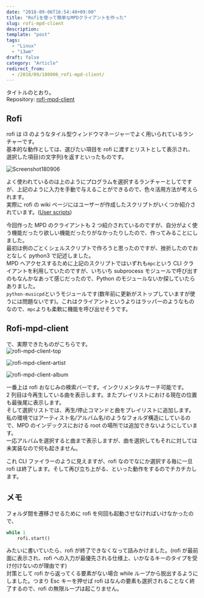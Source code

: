 ```yaml
---
date: "2018-09-06T16:54:40+09:00"
title: "Rofiを使って簡単なMPDクライアントを作った"
slug: rofi-mpd-client
description:
template: "post"
tags:
  - "Linux"
  - "i3wm"
draft: false
category: "Article"
redirect_from:
  - /2018/09/180906_rofi-mpd-client/
---
```


タイトルのとおり。  
Repository: [rofi-mpd-client](https://github.com/tonooo71/rofi-mpd-client)

## Rofi

rofi は i3 のようなタイル型ウィンドウマネージャーでよく用いられているランチャーです。  
基本的な動作としては、選びたい項目を rofi に渡すとリストとして表示され、選択した項目(の文字列)を返すといったものです。

![Screenshot180906](/media/2018-09-06-screenshot180906.jpg)

よく使われているのは上のようにプログラムを選択するランチャーとしてですが、上記のように入力を手動で与えることができるので、色々活用方法が考えられます。  
実際に rofi の wiki ページにはユーザーが作成したスクリプトがいくつか紹介されています。([User scripts](https://github.com/DaveDavenport/rofi/wiki/User-scripts))

今回作った MPD のクライアントも 2 つ紹介されているのですが、自分がよく使う機能だったり欲しい機能だったりがなかったりしたので、作ってみることにしました。  
最初は例のごとくシェルスクリプトで作ろうと思ったのですが、挫折したのでおとなしく python3 で記述しました。  
MPD へアクセスするために上記のスクリプトではいずれも`mpc`という CLI クライアントを利用していたのですが、いちいち subprocess モジュールで呼び出すのもなんかなあって感じだったので、Python のモジュールないか探していたらありました。  
`python-musicpd`というモジュールです(数年前に更新がストップしていますが使うには問題ないです)。これはクライアントというよりはラッパーのようなものなので、`mpc`よりも柔軟に機能を呼び出せそうです。

## Rofi-mpd-client

で、実際できたものがこちらです。  
![rofi-mpd-client-top](/media/2018-09-06-rofi-mpd0.jpg)

![rofi-mpd-client-artist](/media/2018-09-06-rofi-mpd2.jpg)

![rofi-mpd-client-album](/media/2018-09-06-rofi-mpd2.jpg)

一番上は rofi おなじみの検索バーです。インクリメンタルサーチ可能です。  
2 列目は今再生している曲を表示します。またプレイリストにおける現在の位置も最後尾に表示します。  
そして選択リストでは、再生/停止コマンドと曲をプレイリストに追加します。私の環境ではアーティスト名/アルバム名/のようなフォルダ構造にしているので、MPD のインデックスにおける root の場所では追加できないようにしています。  
一応アルバムを選択すると曲まで表示しますが、曲を選択してもそれに対しては未実装なので何も起きません。

これ CLI ファイラーのように見えますが、rofi なのでなにか選択する毎に一旦 rofi は終了します。そして再び立ち上がる、といった動作をするのでチカチカします。

## メモ

フォルダ間を遷移させるために rofi を何回も起動させなければいけなかったので、

```python
while 1
    rofi.start()
```

みたいに書いていたら、rofi が終了できなくなって詰みかけました。(rofi が最前面に表示され、rofi への入力が最優先される仕様上、いかなるキーのタイプを受け付けないのが理由です)  
対策として rofi から返ってくる要素がない場合 while ループから脱出するようにしました。つまり Esc キーを押せば rofi はなんの要素も選択されることなく終了するので、rofi の無限ループは起こりません。
